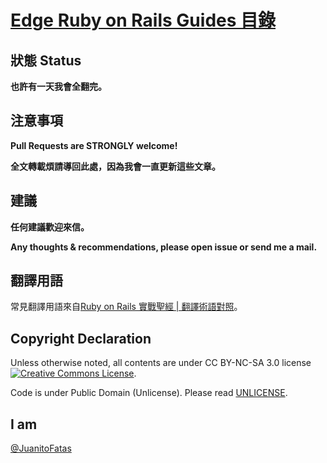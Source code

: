 # [Edge Ruby on Rails Guides 目錄](/guides/index.md)

## 狀態 Status

**也許有一天我會全翻完。**

## 注意事項

**Pull Requests are STRONGLY welcome!**

**全文轉載煩請導回此處，因為我會一直更新這些文章。**

## 建議

**任何建議歡迎來信。**

**Any thoughts & recommendations, please open issue or send me a mail.**

## 翻譯用語

常見翻譯用語來自[Ruby on Rails 實戰聖經 | 翻譯術語對照](http://ihower.tw/rails3/translation.html)。

## Copyright Declaration

Unless otherwise noted, all contents are under CC BY-NC-SA 3.0 license <a rel="license" href="http://creativecommons.org/licenses/by-nc-sa/3.0/deed"><img alt="Creative Commons License" style="border-width:0" src="http://i.creativecommons.org/l/by-nc/3.0/88x31.png" /></a>.

Code is under Public Domain (Unlicense). Please read [UNLICENSE](/UNLICENSE).

## I am

[@JuanitoFatas](https://twitter.com/JuanitoFatas)